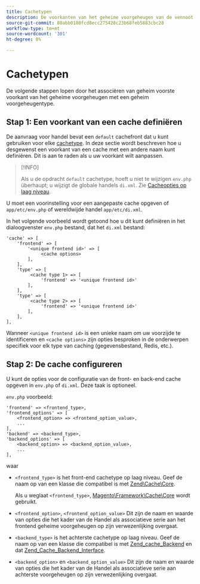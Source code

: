 ```yaml
---
title: Cachetypen
description: De voorkanten van het geheime voorgeheugen van de vennoot met geheim voorgeheugentypes.
source-git-commit: 80abb0180fcd8ecc275428c23b68feb5883cbc28
workflow-type: tm+mt
source-wordcount: '301'
ht-degree: 0%

---
```


# Cachetypen

De volgende stappen lopen door het associëren van geheim voorste voorkant van het geheime voorgeheugen met een geheim voorgeheugentype.

## Stap 1: Een voorkant van een cache definiëren

De aanvraag voor handel bevat een `default` cachefront dat u kunt gebruiken voor elke [cachetype](../cli/manage-cache.md#clean-and-flush-cache-types). In deze sectie wordt beschreven hoe u desgewenst een voorkant van een cache met een andere naam kunt definiëren. Dit is aan te raden als u uw voorkant wilt aanpassen.

>[!INFO]
>
>Als u de opdracht `default` cachetype, hoeft u niet te wijzigen `env.php` überhaupt; u wijzigt de globale handels `di.xml`. Zie [Cacheopties op laag niveau](cache-options.md).

U moet een voorinstelling voor een aangepaste cache opgeven of `app/etc/env.php` of wereldwijde handel `app/etc/di.xml`.

In het volgende voorbeeld wordt getoond hoe u dit kunt definiëren in het dialoogvenster `env.php` bestand, dat het `di.xml` bestand:

```php?start_inline=1
'cache' => [
    'frontend' => [
        '<unique frontend id>' => [
             <cache options>
        ],
    ],
    'type' => [
         <cache type 1> => [
             'frontend' => '<unique frontend id>'
        ],
    ],
    'type' => [
         <cache type 2> => [
             'frontend' => '<unique frontend id>'
        ],
    ],
],
```

Wanneer `<unique frontend id>` is een unieke naam om uw voorzijde te identificeren en `<cache options>` zijn opties besproken in de onderwerpen specifiek voor elk type van caching (gegevensbestand, Redis, etc.).

## Stap 2: De cache configureren

U kunt de opties voor de configuratie van de front- en back-end cache opgeven in `env.php` of `di.xml`. Deze taak is optioneel.

`env.php` voorbeeld:

```php?start_inline=1
'frontend' => <frontend_type>,
'frontend_options' => [
    <frontend_option> => <frontend_option_value>,
    ...
],
'backend' => <backend_type>,
'backend_options' => [
    <backend_option> => <backend_option_value>,
    ...
],
```

waar

- `<frontend_type>` is het front-end cachetype op laag niveau. Geef de naam op van een klasse die compatibel is met [Zend\Cache\Core](https://framework.zend.com/apidoc/1.7/Zend_Cache/Zend_Cache_Core.html).

   Als u weglaat `<frontend_type>`, [Magento\Framework\Cache\Core](https://github.com/magento/magento2/blob/2.4/lib/internal/Magento/Framework/Cache/Core.php) wordt gebruikt.

- `<frontend_option>`, `<frontend_option_value>` Dit zijn de naam en waarde van opties die het kader van de Handel als associatieve serie aan het frontend geheime voorgeheugen op zijn verwezenlijking overgaat.
- `<backend_type>` is het achterste cachetype op laag niveau. Geef de naam op van een klasse die compatibel is met [Zend_cache_Backend](https://framework.zend.com/apidoc/1.7/Zend_Cache/Zend_Cache_Backend/Zend_Cache_Backend.html) en dat [Zend_Cache_Backend_Interface](https://framework.zend.com/apidoc/1.6/Zend_Cache/Zend_Cache_Backend/Zend_Cache_Backend_Interface.html).
- `<backend_option>` en `<backend_option_value>` Dit zijn de naam en waarde van opties die het kader van de Handel als associatieve serie aan achterste voorgeheugen op zijn verwezenlijking overgaat.
